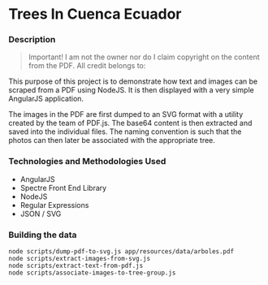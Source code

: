 Trees In Cuenca Ecuador
==========================


### Description

> Important! I am not the owner nor  do I claim copyright on the content from the PDF. All credit belongs to:


This purpose of this project is to demonstrate how text and images can be scraped from a PDF using NodeJS. It is then displayed
with a very simple AngularJS application.


The images in the PDF are first dumped to an SVG format with a utility created by the team of PDF.js. The base64 content is then extracted and saved into the individual files. The naming convention is such that the photos can then later be associated with the appropriate tree.

### Technologies and Methodologies Used

- AngularJS
- Spectre Front End Library
- NodeJS
- Regular Expressions
- JSON / SVG



### Building the data


```
node scripts/dump-pdf-to-svg.js app/resources/data/arboles.pdf
node scripts/extract-images-from-svg.js 
node scripts/extract-text-from-pdf.js
node scripts/associate-images-to-tree-group.js 
```

